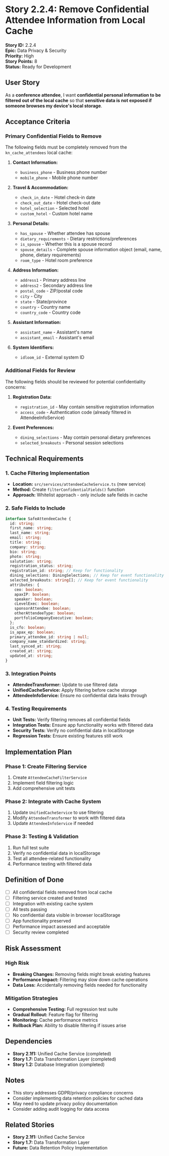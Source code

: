 # Story 2.2.4: Remove Confidential Attendee Information from Local Cache

**Story ID:** 2.2.4  
**Epic:** Data Privacy & Security  
**Priority:** High  
**Story Points:** 8  
**Status:** Ready for Development  

## User Story

As a **conference attendee**, I want **confidential personal information to be filtered out of the local cache** so that **sensitive data is not exposed if someone browses my device's local storage**.

## Acceptance Criteria

### Primary Confidential Fields to Remove
The following fields must be completely removed from the `kn_cache_attendees` local cache:

1. **Contact Information:**
   - `business_phone` - Business phone number
   - `mobile_phone` - Mobile phone number

2. **Travel & Accommodation:**
   - `check_in_date` - Hotel check-in date
   - `check_out_date` - Hotel check-out date
   - `hotel_selection` - Selected hotel
   - `custom_hotel` - Custom hotel name

3. **Personal Details:**
   - `has_spouse` - Whether attendee has spouse
   - `dietary_requirements` - Dietary restrictions/preferences
   - `is_spouse` - Whether this is a spouse record
   - `spouse_details` - Complete spouse information object (email, name, phone, dietary requirements)
   - `room_type` - Hotel room preference

4. **Address Information:**
   - `address1` - Primary address line
   - `address2` - Secondary address line
   - `postal_code` - ZIP/postal code
   - `city` - City
   - `state` - State/province
   - `country` - Country name
   - `country_code` - Country code

5. **Assistant Information:**
   - `assistant_name` - Assistant's name
   - `assistant_email` - Assistant's email

6. **System Identifiers:**
   - `idloom_id` - External system ID

### Additional Fields for Review
The following fields should be reviewed for potential confidentiality concerns:

1. **Registration Data:**
   - `registration_id` - May contain sensitive registration information
   - `access_code` - Authentication code (already filtered in AttendeeInfoService)

2. **Event Preferences:**
   - `dining_selections` - May contain personal dietary preferences
   - `selected_breakouts` - Personal session selections

## Technical Requirements

### 1. Cache Filtering Implementation
- **Location:** `src/services/attendeeCacheService.ts` (new service)
- **Method:** Create `filterConfidentialFields()` function
- **Approach:** Whitelist approach - only include safe fields in cache

### 2. Safe Fields to Include
```typescript
interface SafeAttendeeCache {
  id: string;
  first_name: string;
  last_name: string;
  email: string;
  title: string;
  company: string;
  bio: string;
  photo: string;
  salutation: string;
  registration_status: string;
  registration_id: string; // Keep for functionality
  dining_selections: DiningSelections; // Keep for event functionality
  selected_breakouts: string[]; // Keep for event functionality
  attributes: {
    ceo: boolean;
    apaxIP: boolean;
    speaker: boolean;
    cLevelExec: boolean;
    sponsorAttendee: boolean;
    otherAttendeeType: boolean;
    portfolioCompanyExecutive: boolean;
  };
  is_cfo: boolean;
  is_apax_ep: boolean;
  primary_attendee_id: string | null;
  company_name_standardized: string;
  last_synced_at: string;
  created_at: string;
  updated_at: string;
}
```

### 3. Integration Points
- **AttendeeTransformer:** Update to use filtered data
- **UnifiedCacheService:** Apply filtering before cache storage
- **AttendeeInfoService:** Ensure no confidential data leaks through

### 4. Testing Requirements
- **Unit Tests:** Verify filtering removes all confidential fields
- **Integration Tests:** Ensure app functionality works with filtered data
- **Security Tests:** Verify no confidential data in localStorage
- **Regression Tests:** Ensure existing features still work

## Implementation Plan

### Phase 1: Create Filtering Service
1. Create `AttendeeCacheFilterService`
2. Implement field filtering logic
3. Add comprehensive unit tests

### Phase 2: Integrate with Cache System
1. Update `UnifiedCacheService` to use filtering
2. Modify `AttendeeTransformer` to work with filtered data
3. Update `AttendeeInfoService` if needed

### Phase 3: Testing & Validation
1. Run full test suite
2. Verify no confidential data in localStorage
3. Test all attendee-related functionality
4. Performance testing with filtered data

## Definition of Done

- [ ] All confidential fields removed from local cache
- [ ] Filtering service created and tested
- [ ] Integration with existing cache system
- [ ] All tests passing
- [ ] No confidential data visible in browser localStorage
- [ ] App functionality preserved
- [ ] Performance impact assessed and acceptable
- [ ] Security review completed

## Risk Assessment

### High Risk
- **Breaking Changes:** Removing fields might break existing features
- **Performance Impact:** Filtering may slow down cache operations
- **Data Loss:** Accidentally removing fields needed for functionality

### Mitigation Strategies
- **Comprehensive Testing:** Full regression test suite
- **Gradual Rollout:** Feature flag for filtering
- **Monitoring:** Cache performance metrics
- **Rollback Plan:** Ability to disable filtering if issues arise

## Dependencies

- **Story 2.1f1:** Unified Cache Service (completed)
- **Story 1.7:** Data Transformation Layer (completed)
- **Story 1.2:** Database Integration (completed)

## Notes

- This story addresses GDPR/privacy compliance concerns
- Consider implementing data retention policies for cached data
- May need to update privacy policy documentation
- Consider adding audit logging for data access

## Related Stories

- **Story 2.1f1:** Unified Cache Service
- **Story 1.7:** Data Transformation Layer
- **Future:** Data Retention Policy Implementation
